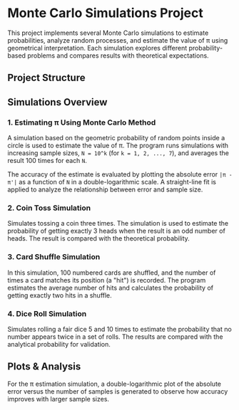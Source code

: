 # Monte Carlo Simulations Project

This project implements several Monte Carlo simulations to estimate probabilities, analyze random processes, and estimate the value of π using geometrical interpretation. Each simulation explores different probability-based problems and compares results with theoretical expectations.

## Project Structure


## Simulations Overview

### 1. Estimating π Using Monte Carlo Method

A simulation based on the geometric probability of random points inside a circle is used to estimate the value of π. The program runs simulations with increasing sample sizes, `N = 10^k` (for `k = 1, 2, ..., 7`), and averages the result 100 times for each `N`. 

The accuracy of the estimate is evaluated by plotting the absolute error `|π - π'|` as a function of `N` in a double-logarithmic scale. A straight-line fit is applied to analyze the relationship between error and sample size.

### 2. Coin Toss Simulation

Simulates tossing a coin three times. The simulation is used to estimate the probability of getting exactly 3 heads when the result is an odd number of heads. The result is compared with the theoretical probability.

### 3. Card Shuffle Simulation

In this simulation, 100 numbered cards are shuffled, and the number of times a card matches its position (a "hit") is recorded. The program estimates the average number of hits and calculates the probability of getting exactly two hits in a shuffle.

### 4. Dice Roll Simulation

Simulates rolling a fair dice 5 and 10 times to estimate the probability that no number appears twice in a set of rolls. The results are compared with the analytical probability for validation.

## Plots & Analysis

For the π estimation simulation, a double-logarithmic plot of the absolute error versus the number of samples is generated to observe how accuracy improves with larger sample sizes.
